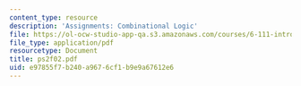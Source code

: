 ```yaml
---
content_type: resource
description: 'Assignments: Combinational Logic'
file: https://ol-ocw-studio-app-qa.s3.amazonaws.com/courses/6-111-introductory-digital-systems-laboratory-fall-2002/e97855f7b240a9676cf1b9e9a67612e6_ps2f02.pdf
file_type: application/pdf
resourcetype: Document
title: ps2f02.pdf
uid: e97855f7-b240-a967-6cf1-b9e9a67612e6
---
```

